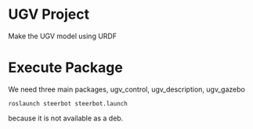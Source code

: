 # UGV Project

Make the UGV model using URDF

# Execute Package

We need three main packages, ugv_control, ugv_description, ugv_gazebo

    roslaunch steerbot steerbot.launch 

because it is not available as a deb.

